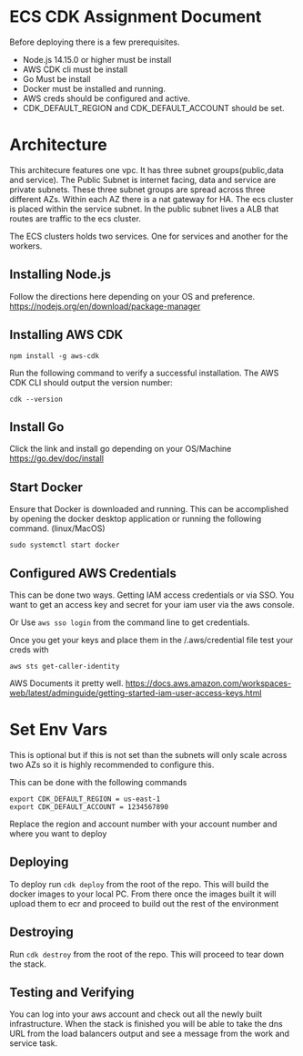 # ECS CDK Assignment Document

Before deploying there is a few prerequisites.

 - Node.js 14.15.0 or higher must be install
 - AWS CDK cli must be install
 - Go Must be install
 - Docker must be installed and running.  
 - AWS creds should be configured and active.
 - CDK_DEFAULT_REGION and CDK_DEFAULT_ACCOUNT should be set.

# Architecture
This architecure features one vpc. It has three subnet groups(public,data and service). The Public Subnet is internet facing, data and service are private subnets. These three subnet groups are spread across three different AZs. Within each AZ there is a nat gateway for HA. The ecs cluster is placed within the service subnet. In the public subnet lives a ALB that routes are traffic to the ecs cluster.

The ECS clusters holds two services. One for services and another for the workers.



## Installing Node.js 
Follow the directions here depending on your OS and preference.  
https://nodejs.org/en/download/package-manager


## Installing AWS CDK 

```
npm install -g aws-cdk
```

Run the following command to verify a successful installation. The AWS CDK CLI should output the version number:

```
cdk --version
```

## Install Go

Click the link and install go depending on your OS/Machine
https://go.dev/doc/install

## Start Docker
Ensure that Docker is downloaded and running. This can be accomplished by opening the docker desktop application or running the following command. (linux/MacOS)
```
sudo systemctl start docker
```
## Configured AWS Credentials 

This can be done two ways. Getting IAM access credentials or via SSO. You want to get an access key and secret for your iam user via the aws console. 

Or Use ```aws sso login``` from the command line to get credentials. 

Once you get your keys and place them in the /.aws/credential file test your creds with 

```aws sts get-caller-identity```

AWS Documents it pretty well.
https://docs.aws.amazon.com/workspaces-web/latest/adminguide/getting-started-iam-user-access-keys.html



# Set Env Vars 
This is optional but if this is not set than the subnets will only scale across two AZs so it is highly recommended to configure this. 

This can be done with the following commands 
```
export CDK_DEFAULT_REGION = us-east-1
export CDK_DEFAULT_ACCOUNT = 1234567890
```

Replace the region and account number with your account number and where you want to deploy

## Deploying

To deploy run ```cdk deploy``` from the root of the repo. This will build the docker images to your local PC. From there once the images built it will upload them to ecr and proceed to build out the rest of the environment

## Destroying

Run ```cdk destroy``` from the root of the repo. This will proceed to tear down the stack.

## Testing and Verifying

You can log into your aws account and check out all the newly built infrastructure. When the stack is finished you will be able to take the dns URL from the load balancers output and see a message from the work and service task. 

